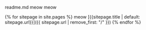 readme.md meow meow

{% for sitepage in site.pages %}
meow
[{{sitepage.title | default: sitepage.url}}]({{ sitepage.url | remove_first: "/" }})
{% endfor %}

